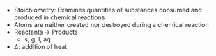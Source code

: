 - Stoichiometry: Examines quantities of substances consumed and produced in chemical reactions
- Atoms are neither created nor destroyed during a chemical reaction
- Reactants -> Products
	- s, g, l, aq
- $\Delta$: addition of heat